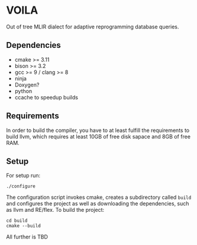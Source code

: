 # VOILA

Out of tree MLIR dialect for adaptive reprogramming database queries.

## Dependencies

- cmake >= 3.11
- bison >= 3.2
- gcc >= 9 / clang >= 8
- ninja
- Doxygen?
- python
- ccache to speedup builds

## Requirements

In order to build the compiler, you have to at least fulfill the requirements to build llvm, which requires at least
10GB of free disk sapace and 8GB of free RAM.

## Setup

For setup run:

```
./configure
```

The configuration script invokes cmake, creates a subdirectory called `build` and configures the project as well as
downloading the dependencies, such as llvm and RE/flex. To build the project:

```
cd build
cmake --build
```

All further is TBD